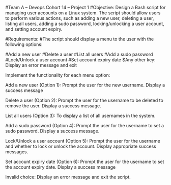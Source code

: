 #Team A – Devops Cohort 14 – Project 1
#Objective: Design a Bash script for managing user accounts on a Linux system. The script should  allow users to perform various actions, such as adding a new user, deleting a user, listing all users, adding a sudo password, locking/unlocking a user account, and setting account expiry.

#Requirements:
#The script should display a menu to the user with the following options:

#Add a new user
#Delete a user
#List all users
#Add a sudo password
#Lock/Unlock a user account
#Set account expiry date
$Any other key: Display an error message and exit

Implement the functionality for each menu option:

Add a new user (Option 1): Prompt the user for the new username. Display a 
success message

Delete a user (Option 2): Prompt the user for the username to be deleted to 
remove the user. Display a success message.

List all users (Option 3): To display a list of all usernames in the system.

Add a sudo password (Option 4): Prompt the user for the username to set a sudo 
password. Display a success message.

Lock/Unlock a user account (Option 5): Prompt the user for the username and 
whether to lock or unlock the account. Display appropriate success messages.

Set account expiry date (Option 6): Prompt the user for the username to set the 
account expiry date. Display a success message

Invalid choice: Display an error message and exit the script.


